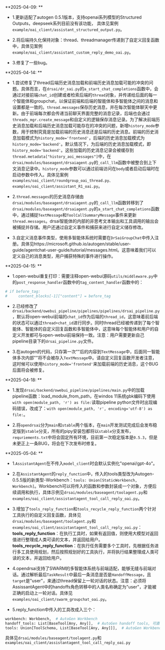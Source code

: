 **2025-04-09: **

- 1.更新适配了autogen 0.5.1版本，支持openai系列模型的Structured Outputs，deepseek系列目前没有该功能， 具体见案例```example/oai_client/assistant_structured_output.py```。

- 2.将后端持久化保持对象：thread、threadmanager传递到了自定义回复函数中，具体见案例```example/oai_client/assistant_custom_reply_demo_oai.py```。

- 3.修复了一些bug。

**2025-04-14: **

- 1.尝试修复了thread后端历史消息加载和前端历史消息加载可能的冲突的问题。具体而言，在```drsai/dr_sai.py```的```a_start_chat_completions```函数中，会通过对接前端```chat_id```创建或者检索后端的```thread```对象，并传递给后面的每一个智能体和groupchat，以保证前端和后端的智能体和多智能体之间的消息和设置都是一致的。```thread.messages```保存历史消息，并在每次智能体聊天中更新。由于前端每次都会传递当前聊天界面完整的消息记录，后端也会通过```threads_mgr.create_message```和自定义的逻辑保存消息记录。为了解决前端历史消息加载和后端历史消息加载可能存在的冲突的问题，新增```history_mode```参数，用于控制究竟是加载前端的历史消息还是后端的历史消息。前端的历史消息加载模式为```history_mode='frontend'```，后端的历史消息加载模式为```history_mode='backend'```。默认情况下，为后端的历史消息加载模式，即```history_mode='backend'```。这些加载的历史消息记录会被缓存到```thread.metadata["history_aoi_messages"]```中，在```drsai/modules/baseagent/drsaiagent.py```的```_call_llm```函数中被整合到上下文消息记录中。```history_mode```参数可以通过前端访问在```body```或者启动后端时在启动参数中传入。具体见案例```examples/oai_client/roundgroup_oai_thread.py、examples/oai_client/assistant_R1_oai.py```。

- 2.```thread.messages```的历史消息存储由```drsai/modules/baseagent/drsaiagent.py```的```_call_llm```函数转移到了```drsai/modules/baseagent/drsaiagent.py```的```a_start_chat_completions```函数中，通过捕捉```TextMessage```和```ToolCallSummaryMessage```事件来更新```thread.messages```。drsai智能体的内部的非思考文本输出和工具调用的输出会被捕捉并存储。用户还通过自定义事件和捕获来进行自定义储存修改。

- 3.自定义消息事件类型，使用多智能体系统时需要在```DrSaiGroupChat```中传入注册。具体见https://microsoft.github.io/autogen/stable/user-guide/agentchat-user-guide/tutorial/messages.html。这意味着我们可以定义自己的消息类型，用户捕获特殊的事件进行操作。

**2025-04-15: **

- 1.open-webui重复打印：需要注释open-webui源码```utils/middleware.py```中的```post_response_handler```函数中的```tag_content_handler```函数中的：
```python
# if before_tag:
#     content_blocks[-1]["content"] = before_tag
```

- 2.已经修改了```drsai/backend/owebui_pipeline/pipelines/pipelines/drsai_pipeline.py```，默认将open-webui前端的```chat_id```作为后端的```thread_id```，这意味着前后端的状态可以通过```thread+chat_id```进行同步。同时thread已经被传递到了每个智能体、智能体的自定义回复函数和多智能体中，这意味每个智能体和用户的自定义开发都可与open-webui前端保持一致。注意：用户需要更新自己pipeline目录下的```drsai_pipeline.py```文件。

- 3.在autogen的代码，只存第一次"<think>"后的内容到```TextMessage```中，后面同一智能体多次内部"<think>"将不会被存入```TextMessage```中。请自定义回复函数开发者注意，这时候可以使用```history_mode='frontend'```来加载前端的历史消息，这个BUG后面将会被修复。

**2025-04-18: **

- 1.发现```drsai/backend/owebui_pipeline/pipelines/main.py```中的加载pipeline函数：load_module_from_path，在windos 11系统gbk编码下使用```with open(module_path, 'r') as file:```读取pipeline python文件时出现编码错误，改成了：```with open(module_path, 'r', encoding='utf-8') as file:```。

- 2.将``opendrsai``分为```main```和```stable```两个版本，在```main```开发测试完成后会发布稳定版到```stable```分支，所有的pipy安装包都将以```stable```分支发布，```requriements.txt```中将会固定所有环境，目前第一次稳定版本是```0.5.3```，但是未更正上一条BUG，将会在下次发布时修复。


**2025-05-04: **

- 1.```AssistantAgent```在不传入```model_client```时会默认实例化"openai/gpt-4o"。

- 2.在```AssistantAgent```的```reply_function```中，传入的tools类型改为Autogen-0.5.5版的新类型-Workbench：```tools: Union[StaticWorkbench, Workbench]```。Workbench可以将传入的函数和参数封装成一个对象，方便后续调用和执行，具体示例见```drsai/modules/baseagent/toolagent.py```和```examples/oai_client/assistantagent_tool_call_reply_oai.py```。

- 3.增加了```tools_reply_function```和```tools_recycle_reply_function```两个针对工具执行的自定义回复函数，具体见```drsai/modules/baseagent/toolagent.py```和```examples/oai_client/assistantagent_tool_call_reply_oai.py```：
**tools_reply_function**：在执行工具时，如果有返回值，则使用大模型对返回值进行整理成人类可读的文本，并返回给用户。
**tools_recycle_reply_function**：在执行任务需要多个工具时，先根据任务进行多工具使用规划，然后按照规划好的工具执行，并将执行结果整理成人类可读的文本，并返回给用户。

- 4.opendrsai支持了SWARM的多智能体系统与前端适配，能够无缝与前端对话。通过解析最后```TaskResult```中最后一条消息是否是```HandoffMessage```，且```target```是"user"，来通过thread保留上一轮对话的状态。注意：必须将AssissantAgent中的handoffs角色转移中的人类名称确定为"user"，才能被正确的启动上一轮对话。具体见```examples/oai_client/swarm_groupchat_oai.py```。

- 5.reply_function中传入的工具改成入三个：
```python
workbench: Workbench,  # AutoGen Workbench
handoff_tools: List[BaseTool[Any, Any]],  # AutoGen handoff tools, 可直接model_client使用
tools: Union[ToolSchema, List[BaseTool[Any, Any]]],  # AutoGen Workbench ToolSchema + handoff tools, 可直接model_client使用
```
具体见```drsai/modules/baseagent/toolagent.py```和```examples/oai_client/assistantagent_tool_call_reply_oai.py```
